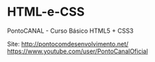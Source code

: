 # HTML-e-CSS
PontoCANAL - Curso Básico HTML5 + CSS3

Site: http://pontocomdesenvolvimento.net/
https://www.youtube.com/user/PontoCanalOficial

